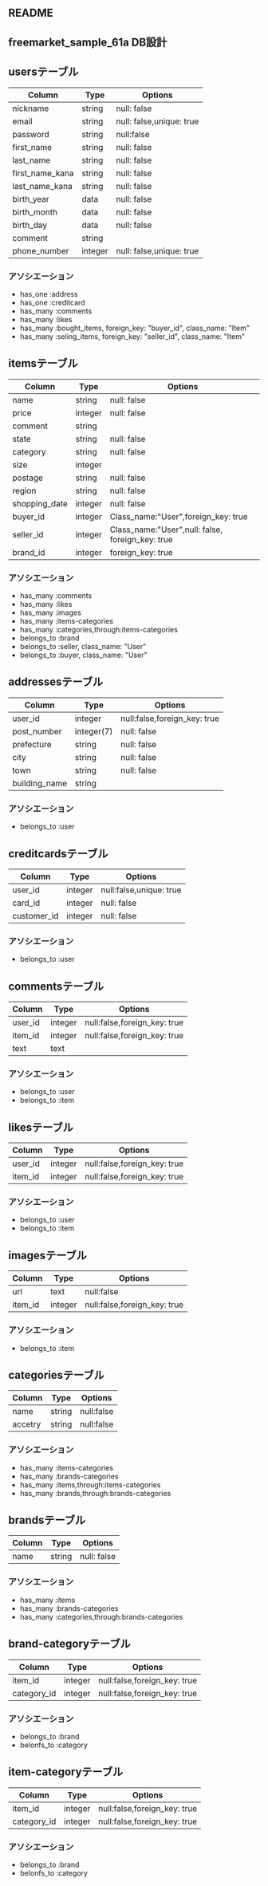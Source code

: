 ## README
## freemarket_sample_61a DB設計

## usersテーブル
|Column|Type|Options|
|------|----|-------|
|nickname|string|null: false|
|email|string|null: false,unique: true|
|password|string|null:false|
|first_name|string|null: false|
|last_name|string|null: false|
|first_name_kana|string|null: false|
|last_name_kana|string|null: false|
|birth_year|data|null: false|
|birth_month|data|null: false|
|birth_day|data|null: false|
|comment|string||
|phone_number|integer|null: false,unique: true|

### アソシエーション
- has_one :address
- has_one :creditcard
- has_many :comments
- has_many :likes
- has_many :bought_items, foreign_key: "buyer_id", class_name: "Item"
- has_many :seling_items, foreign_key: "seller_id", class_name: "Item"

## itemsテーブル
|Column|Type|Options|
|------|----|-------|
|name|string|null: false|
|price|integer|null: false|
|comment|string||
|state|string|null: false|
|category|string|null: false|
|size|integer||
|postage|string|null: false|
|region|string|null: false|
|shopping_date|integer|null: false|
|buyer_id|integer|Class_name:"User",foreign_key: true|
|seller_id|integer|Class_name:"User",null: false, foreign_key: true|
|brand_id|integer|foreign_key: true|

### アソシエーション
- has_many :comments
- has_many :likes
- has_many :images
- has_many :items-categories
- has_many :categories,through:items-categories
- belongs_to :brand
- belongs_to :seller, class_name: "User"
- belongs_to :buyer, class_name: "User"

## addressesテーブル
|Column|Type|Options|
|------|----|-------|
|user_id|integer|null:false,foreign_key: true|
|post_number|integer(7)|null: false|
|prefecture|string|null: false|
|city|string|null: false|
|town|string|null: false|
|building_name|string||


### アソシエーション
- belongs_to :user

## creditcardsテーブル
|Column|Type|Options|
|------|----|-------|
|user_id|integer|null:false,unique: true|
|card_id|integer|null: false|
|customer_id|integer|null: false|

### アソシエーション
- belongs_to :user

## commentsテーブル
|Column|Type|Options|
|------|----|-------|
|user_id|integer|null:false,foreign_key: true|
|item_id|integer|null:false,foreign_key: true|
|text|text||

### アソシエーション
- belongs_to :user
- belongs_to :item

## likesテーブル
|Column|Type|Options|
|------|----|-------|
|user_id|integer|null:false,foreign_key: true|
|item_id|integer|null:false,foreign_key: true|

### アソシエーション
- belongs_to :user
- belongs_to :item

## imagesテーブル
|Column|Type|Options|
|------|----|-------|
|url|text|null:false|
|item_id|integer|null:false,foreign_key: true|

### アソシエーション
- belongs_to :item

## categoriesテーブル
|Column|Type|Options|
|------|----|-------|
|name|string|null:false|
|accetry|string|null:false|

### アソシエーション
- has_many :items-categories
- has_many :brands-categories
- has_many :items,through:items-categories
- has_many :brands,through:brands-categories

## brandsテーブル
|Column|Type|Options|
|------|----|-------|
|name|string|null: false|

### アソシエーション
- has_many :items
- has_many :brands-categories
- has_many :categories,through:brands-categories

## brand-categoryテーブル
|Column|Type|Options|
|------|----|-------|
|item_id|integer|null:false,foreign_key: true|
|category_id|integer|null:false,foreign_key: true|

### アソシエーション
- belongs_to :brand
- belonfs_to :category

## item-categoryテーブル
|Column|Type|Options|
|------|----|-------|
|item_id|integer|null:false,foreign_key: true|
|category_id|integer|null:false,foreign_key: true|

### アソシエーション
- belongs_to :brand
- belonfs_to :category
















